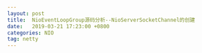 ```yaml
---
layout: post
title:  NioEventLoopGroup源码分析--NioServerSocketChannel的创建
date:   2019-03-21 17:23:00 +0800
categories: NIO
tag: netty
---
```


